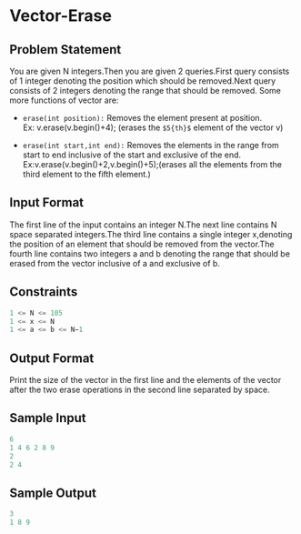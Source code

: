 # Vector-Erase

## Problem Statement

You are given N integers.Then you are given 2 queries.First query consists of 1 integer denoting the position which should be removed.Next query consists of 2 integers denoting the range that should be removed.
Some more functions of vector are:

- `erase(int position):`
Removes the element present at position.<br>
Ex: v.erase(v.begin()+4); (erases the `$5{th}$` element of the vector v)

- `erase(int start,int end):`
Removes the elements in the range from start to end inclusive of the start and exclusive of the end.
Ex:v.erase(v.begin()+2,v.begin()+5);(erases all the elements from the third element to the fifth element.)

## Input Format

The first line of the input contains an integer N.The next line contains N space separated integers.The third line contains a single integer x,denoting the position of an element that should be removed from the vector.The fourth line contains two integers a and b denoting the range that should be erased from the vector inclusive of a and exclusive of b.


## Constraints
```cpp
1 <= N <= 105
1 <= x <= N
1 <= a <= b <= N−1
```
## Output Format

Print the size of the vector in the first line and the elements of the vector after the two erase operations in the second line separated by space.

## Sample Input
```cpp
6
1 4 6 2 8 9
2
2 4
```
## Sample Output
```cpp
3
1 8 9
```
